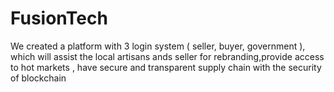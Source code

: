 # FusionTech
We created a platform with 3 login system ( seller, buyer, government ), which will assist the local artisans ands seller for rebranding,provide access to hot markets , have secure and transparent supply chain with the security of blockchain
